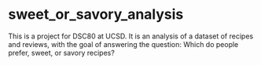 # sweet_or_savory_analysis
This is a project for DSC80 at UCSD. It is an analysis of a dataset of recipes and reviews, with the goal of answering the question: Which do people prefer, sweet, or savory recipes?
